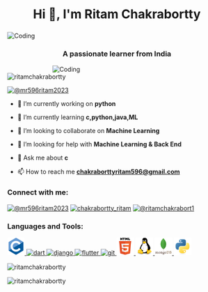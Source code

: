 <h1 align="center">Hi 👋, I'm Ritam Chakrabortty</h1>
<img align="middle" alt="Coding" width="1000" src="https://miro.medium.com/v2/resize:fit:900/1*b29pJKZqp6Jxb3rd9QlJiw.png">
<h3 align="center">A passionate learner from India</h3>
<img align="right" alt="Coding" width="400" src="https://www.sacredheart.edu/media/shu-media/school-of-computer-science-amp-engineering/computer-hacking.jpg">


<p align="left"> <img src="https://komarev.com/ghpvc/?username=ritamchakrabortty&label=Profile%20views&color=0e75b6&style=flat" alt="ritamchakrabortty" /> </p>

<p align="left"> <a href="https://twitter.com/@mr596ritam2023" target="blank"><img src="https://img.shields.io/twitter/follow/@mr596ritam2023?logo=twitter&style=for-the-badge" alt="@mr596ritam2023" /></a> </p>

- 🔭 I’m currently working on **python**

- 🌱 I’m currently learning **c,python,java,ML**

- 👯 I’m looking to collaborate on **Machine Learning**

- 🤝 I’m looking for help with **Machine Learning & Back End**

- 💬 Ask me about **c**

- 📫 How to reach me **chakraborttyritam596@gmail.com**

<h3 align="left">Connect with me:</h3>
<p align="left">
<a href="https://twitter.com/@mr596ritam2023" target="blank"><img align="center" src="https://raw.githubusercontent.com/rahuldkjain/github-profile-readme-generator/master/src/images/icons/Social/twitter.svg" alt="@mr596ritam2023" height="30" width="40" /></a>
<a href="https://instagram.com/chakrabortty_ritam" target="blank"><img align="center" src="https://raw.githubusercontent.com/rahuldkjain/github-profile-readme-generator/master/src/images/icons/Social/instagram.svg" alt="chakrabortty_ritam" height="30" width="40" /></a>
<a href="https://www.hackerrank.com/@ritamchakrabort1" target="blank"><img align="center" src="https://raw.githubusercontent.com/rahuldkjain/github-profile-readme-generator/master/src/images/icons/Social/hackerrank.svg" alt="@ritamchakrabort1" height="30" width="40" /></a>
</p>

<h3 align="left">Languages and Tools:</h3>
<p align="left"> <a href="https://www.cprogramming.com/" target="_blank" rel="noreferrer"> <img src="https://raw.githubusercontent.com/devicons/devicon/master/icons/c/c-original.svg" alt="c" width="40" height="40"/> </a> <a href="https://dart.dev" target="_blank" rel="noreferrer"> <img src="https://www.vectorlogo.zone/logos/dartlang/dartlang-icon.svg" alt="dart" width="40" height="40"/> </a> <a href="https://www.djangoproject.com/" target="_blank" rel="noreferrer"> <img src="https://cdn.worldvectorlogo.com/logos/django.svg" alt="django" width="40" height="40"/> </a> <a href="https://flutter.dev" target="_blank" rel="noreferrer"> <img src="https://www.vectorlogo.zone/logos/flutterio/flutterio-icon.svg" alt="flutter" width="40" height="40"/> </a> <a href="https://git-scm.com/" target="_blank" rel="noreferrer"> <img src="https://www.vectorlogo.zone/logos/git-scm/git-scm-icon.svg" alt="git" width="40" height="40"/> </a> <a href="https://www.w3.org/html/" target="_blank" rel="noreferrer"> <img src="https://raw.githubusercontent.com/devicons/devicon/master/icons/html5/html5-original-wordmark.svg" alt="html5" width="40" height="40"/> </a> <a href="https://www.linux.org/" target="_blank" rel="noreferrer"> <img src="https://raw.githubusercontent.com/devicons/devicon/master/icons/linux/linux-original.svg" alt="linux" width="40" height="40"/> </a> <a href="https://www.mongodb.com/" target="_blank" rel="noreferrer"> <img src="https://raw.githubusercontent.com/devicons/devicon/master/icons/mongodb/mongodb-original-wordmark.svg" alt="mongodb" width="40" height="40"/> </a> <a href="https://www.python.org" target="_blank" rel="noreferrer"> <img src="https://raw.githubusercontent.com/devicons/devicon/master/icons/python/python-original.svg" alt="python" width="40" height="40"/> </a> </p>

<p><img align="center" src="https://github-readme-stats.vercel.app/api/top-langs?username=ritamchakrabortty&show_icons=true&locale=en&layout=compact" alt="ritamchakrabortty" /></p>

<p><img align="center" src="https://github-readme-streak-stats.herokuapp.com/?user=ritamchakrabortty&" alt="ritamchakrabortty" /></p>
